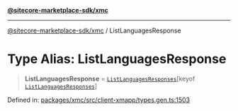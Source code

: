 [**@sitecore-marketplace-sdk/xmc**](../README.md)

***

[@sitecore-marketplace-sdk/xmc](../README.md) / ListLanguagesResponse

# Type Alias: ListLanguagesResponse

> **ListLanguagesResponse** = [`ListLanguagesResponses`](ListLanguagesResponses.md)\[keyof [`ListLanguagesResponses`](ListLanguagesResponses.md)\]

Defined in: [packages/xmc/src/client-xmapp/types.gen.ts:1503](https://github.com/Sitecore/sitecore-marketplace-sdk/blob/af886e6134b8d1079ef5b8ef70b7eb2f1d9c8aeb/packages/xmc/src/client-xmapp/types.gen.ts#L1503)
